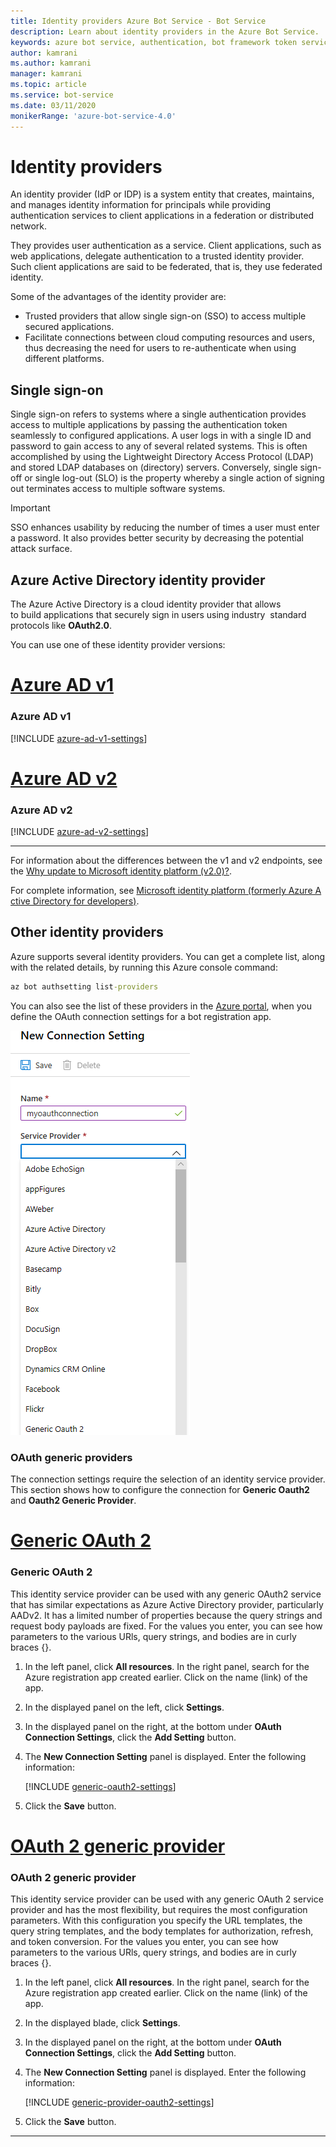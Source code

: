 ```yaml
---
title: Identity providers Azure Bot Service - Bot Service
description: Learn about identity providers in the Azure Bot Service.
keywords: azure bot service, authentication, bot framework token service
author: kamrani
ms.author: kamrani
manager: kamrani
ms.topic: article
ms.service: bot-service
ms.date: 03/11/2020
monikerRange: 'azure-bot-service-4.0'
---
```


# Identity providers

An identity provider (IdP or IDP) is a system entity that creates, maintains, and manages identity information for principals while providing authentication services to client applications in a federation or distributed network.

They provides user authentication as a service. Client applications, such as web applications, delegate authentication to a trusted identity provider. Such client applications are said to be federated, that is, they use federated identity.

Some of the advantages of the identity provider are:

- Trusted providers that allow single sign-on (SSO) to access multiple secured applications.
- Facilitate connections between cloud computing resources and users, thus decreasing the need for users to re-authenticate when using different platforms.


## Single sign-on

Single sign-on refers to systems where a single authentication provides access to multiple applications by passing the authentication token seamlessly to configured applications. A user logs in with a single ID and password to gain access to any of several related systems. This is often accomplished by using the Lightweight Directory Access Protocol (LDAP) and stored LDAP databases on (directory) servers.
Conversely, single sign-off or single log-out (SLO) is the property whereby a single action of signing out terminates access to multiple software systems.
> [!IMPORTANT]
> SSO enhances usability by reducing the number of times a user must enter a password. It also provides better security by decreasing the potential attack surface.

## Azure Active Directory identity provider

The Azure Active Directory is a cloud identity provider that allows to build applications that securely sign in users using industry  standard protocols like **OAuth2.0**.

You can use one of these identity provider versions:

# [Azure AD v1](#tab/adv1)

### Azure AD v1

[!INCLUDE [azure-ad-v1-settings](~/includes/authentication/auth-aad-v1-settings.md)]

# [Azure AD v2](#tab/adv2)

### Azure AD v2

[!INCLUDE [azure-ad-v2-settings](~/includes/authentication/auth-aad-v2-settings.md)]

---

For information about the differences between the v1 and v2 endpoints, see the [Why update to Microsoft identity platform (v2.0)?](https://docs.microsoft.com/azure/active-directory/develop/active-directory-v2-compare). 

For complete information, see [Microsoft identity platform (formerly Azure Active Directory for developers)](https://docs.microsoft.com/azure/active-directory/develop/).

## Other identity providers

Azure supports several identity providers. You can get a complete list, along with the related details, by running this Azure console command:

```cmd
az bot authsetting list-providers
```

You can also see the list of these providers in the [Azure portal](https://ms.portal.azure.com/), when you define the OAuth connection settings for a bot registration app.

![azure identity providers](media/concept-bot-authentication/bot-auth-identity-providers.png)


### OAuth generic providers

The connection settings require the selection of an identity service provider.  This section shows how to configure the connection for **Generic Oauth2** and **Oauth2 Generic Provider**.

# [Generic OAuth 2](#tab/ga2)

### Generic OAuth 2

This identity service provider can be used with any generic OAuth2 service that has similar expectations as Azure Active Directory provider, particularly AADv2. It has a limited number of properties because the query strings and request body payloads are fixed. For the values you enter, you can see how parameters to the various URls, query strings, and bodies are in curly braces {}.

1. In the left panel, click **All resources**.  In the right panel, search for the Azure registration app created earlier. Click on the name (link) of the app.
1. In the displayed panel on the left, click **Settings**.
1. In the displayed panel on the right, at the bottom under **OAuth Connection Settings**, click the **Add Setting** button.
1. The **New Connection Setting** panel is displayed. Enter the following information:

    [!INCLUDE [generic-oauth2-settings](~/includes/authentication/auth-generic-oauth2-settings.md)]

1. Click the **Save** button.

# [OAuth 2 generic provider](#tab/a2gp)

### OAuth 2 generic provider

This identity service provider can be used with any generic OAuth 2 service provider and has the most flexibility, but requires the most configuration parameters. With this configuration you specify the URL templates, the query string templates, and the body templates for authorization, refresh, and token conversion. For the values you enter, you can see how parameters to the various URls, query strings, and bodies are in curly braces {}.

1. In the left panel, click **All resources**.  In the right panel, search for the Azure registration app created earlier. Click on the name (link) of the app.
1. In the displayed blade, click **Settings**.
1. In the displayed panel on the right, at the bottom under **OAuth Connection Settings**, click the **Add Setting** button.
1. The **New Connection Setting** panel is displayed. Enter the following information:

    [!INCLUDE [generic-provider-oauth2-settings](~/includes/authentication/auth-generic-provider-oauth2-settings.md)]

1. Click the **Save** button.

---
